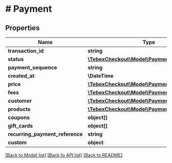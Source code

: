 # # Payment

## Properties

Name | Type | Description | Notes
------------ | ------------- | ------------- | -------------
**transaction_id** | **string** |  | [optional]
**status** | [**\TebexCheckout\Model\PaymentStatus**](PaymentStatus.md) |  | [optional]
**payment_sequence** | **string** |  | [optional]
**created_at** | **\DateTime** |  | [optional]
**price** | [**\TebexCheckout\Model\PaymentPrice**](PaymentPrice.md) |  | [optional]
**fees** | [**\TebexCheckout\Model\PaymentFees**](PaymentFees.md) |  | [optional]
**customer** | [**\TebexCheckout\Model\PaymentCustomer**](PaymentCustomer.md) |  | [optional]
**products** | [**\TebexCheckout\Model\PaymentProductsInner[]**](PaymentProductsInner.md) |  | [optional]
**coupons** | **object[]** |  | [optional]
**gift_cards** | **object[]** |  | [optional]
**recurring_payment_reference** | **string** |  | [optional]
**custom** | **object** |  | [optional]

[[Back to Model list]](../../README.md#models) [[Back to API list]](../../README.md#endpoints) [[Back to README]](../../README.md)

